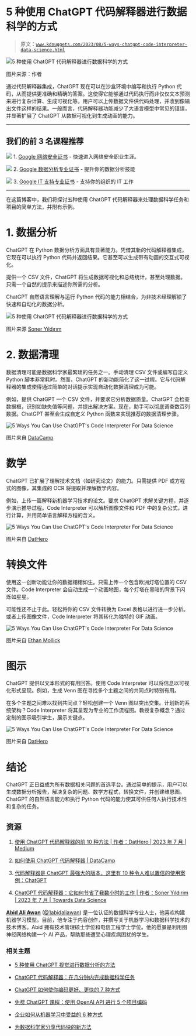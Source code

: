# 5 种使用 ChatGPT 代码解释器进行数据科学的方式

> 原文：[`www.kdnuggets.com/2023/08/5-ways-chatgpt-code-interpreter-data-science.html`](https://www.kdnuggets.com/2023/08/5-ways-chatgpt-code-interpreter-data-science.html)

![5 种使用 ChatGPT 代码解释器进行数据科学的方式](img/add10cb3e4f8deddee7a656caa1e1162.png)

图片来源：作者

通过代码解释器集成，ChatGPT 现在可以在沙盒环境中编写和执行 Python 代码，从而提供更准确和精确的答案。这使得它能够通过代码执行而非仅仅文本预测来进行复杂计算、生成可视化等。用户可以上传数据文件供代码处理，并收到像输出文件这样的结果。一般而言，代码解释器功能减少了大语言模型中常见的错误，并显著扩展了 ChatGPT 从数据可视化到生成动画的能力。

* * *

## 我们的前 3 名课程推荐

![](img/0244c01ba9267c002ef39d4907e0b8fb.png) 1. [Google 网络安全证书](https://www.kdnuggets.com/google-cybersecurity) - 快速进入网络安全职业生涯。

![](img/e225c49c3c91745821c8c0368bf04711.png) 2. [Google 数据分析专业证书](https://www.kdnuggets.com/google-data-analytics) - 提升你的数据分析技能

![](img/0244c01ba9267c002ef39d4907e0b8fb.png) 3. [Google IT 支持专业证书](https://www.kdnuggets.com/google-itsupport) - 支持你的组织的 IT 工作

* * *

在这篇博客中，我们将探讨五种使用 ChatGPT 代码解释器来处理数据科学任务和项目的简单方法，并附有示例。

# 1. 数据分析

ChatGPT 在 Python 数据分析方面具有显著能力。凭借其新的代码解释器集成，它现在可以执行 Python 代码并返回结果。它甚至可以生成带有动画的交互式可视化。

提供一个 CSV 文件，ChatGPT 将生成数据可视化和总结统计，甚至处理数据。只需一个自然的提示来描述你所需的分析。

ChatGPT 自然语言理解与运行 Python 代码的能力相结合，为非技术经理解锁了快速和自动化的数据分析。

![5 种使用 ChatGPT 代码解释器进行数据科学的方式](img/ab7aa0c42f906cbed0ef58b26adbda33.png)

图片来源 [Soner Yıldırım](https://towardsdatascience.com/chatgpt-code-interpreter-how-it-saved-me-hours-of-work-3c65a8dfa935)

# 2. 数据清理

数据清理可能是数据科学家最繁琐的任务之一。手动清理 CSV 文件或编写自定义 Python 脚本非常耗时。然而，ChatGPT 的新功能简化了这一过程。它与代码解释器的集成使得通过简单的对话提示实现自动化数据清理成为可能。

例如，提供 ChatGPT 一个 CSV 文件，并要求它分析数据质量。ChatGPT 会检查数据框，识别如缺失值等问题，并提出解决方案。现在，助手可以彻底调查数百列数据。ChatGPT 甚至会生成自定义 Python 函数来实现推荐的数据清理步骤。

![5 Ways You Can Use ChatGPT's Code Interpreter For Data Science](img/1fe96064ccf94ce50573b470ca241801.png)

图片来自 [DataCamp](https://www.datacamp.com/tutorial/how-to-use-chat-gpt-code-interpreter)

# 数学

ChatGPT 已扩展了理解技术文档（如研究论文）的能力。只需提供 PDF 或方程式的图像，其集成的 OCR 将提取并理解数学内容。

例如，上传一篇解释新机器学习技术的论文。要求 ChatGPT 求解关键方程，并逐步演示推导过程。Code Interpreter 可以解析图像文件和 PDF 中的复杂公式，进行计算，并用简单语言解释方程的含义。

![5 Ways You Can Use ChatGPT's Code Interpreter For Data Science](img/76bbac1bd6c5f968cb2dd0ca154d0938.png)

图片来自 [DatHero](https://medium.com/@eldatero/top-10-ways-to-use-chatgpt-code-interpreter-8afc80202520)

# 转换文件

使用这一创新功能让你的数据栩栩如生。只需上传一个包含欧洲灯塔位置的 CSV 文件。Code Interpreter 会自动生成一个动画地图，每个灯塔在黑暗的背景下闪烁如星星。

可能性还不止于此。轻松将你的 CSV 文件转换为 Excel 表格以进行进一步分析。或者上传图像文件，Code Interpreter 将其转化为独特的 GIF 动画。

![5 Ways You Can Use ChatGPT's Code Interpreter For Data Science](img/7c7c83dc61674610b9de9b9e4eb607cd.png)

图片来自 [Ethan Mollick](https://twitter.com/emollick/status/1485467613190832130)

# 图示

ChatGPT 提供以文本形式的有用回答。使用 Code Interpreter 可以将信息以可视化形式呈现。例如，生成 Venn 图在寻找多个主题之间的共同点时特别有用。

在多个主题之间难以找到共同点？轻松创建一个 Venn 图以突出交集。计划新的系统架构？Code Interpreter 将其呈现为专业的工作流程图。教授复杂概念？通过定制的图示吸引学生，展示关键点。

![5 Ways You Can Use ChatGPT's Code Interpreter For Data Science](img/4e12dd17e1a1268a5089a0887c9eafff.png)

图片来自 [DatHero](https://medium.com/@eldatero/top-10-ways-to-use-chatgpt-code-interpreter-8afc80202520)

# 结论

ChatGPT 正日益成为所有数据相关问题的首选平台。通过简单的提示，用户可以生成数据分析报告，解决复杂的问题、数学方程式，转换文件，并创建维恩图。ChatGPT 的自然语言能力和执行 Python 代码的能力使其可供任何人执行技术性和复杂的任务。

## 资源

1.  [使用 ChatGPT 代码解释器的前 10 种方法 | 作者：DatHero | 2023 年 7 月 | Medium](https://medium.com/@eldatero/top-10-ways-to-use-chatgpt-code-interpreter-8afc80202520)

1.  [如何使用 ChatGPT 代码解释器 | DataCamp](https://www.datacamp.com/tutorial/how-to-use-chat-gpt-code-interpreter)

1.  [代码解释器是 ChatGPT 最强大的版本，这里有 10 种令人难以置信的使用案例：ChatGPT](https://www.reddit.com/r/ChatGPT/comments/14ublwc/code_interpreter_is_the_most_powerful_version_of/)

1.  [ChatGPT 代码解释器：它如何节省了我数小时的工作 | 作者：Soner Yıldırım | 2023 年 7 月 | Towards Data Science](https://towardsdatascience.com/chatgpt-code-interpreter-how-it-saved-me-hours-of-work-3c65a8dfa935)

**[Abid Ali Awan](https://www.polywork.com/kingabzpro)** ([@1abidaliawan](https://www.linkedin.com/in/1abidaliawan/)) 是一位认证的数据科学专业人士，他喜欢构建机器学习模型。目前，他专注于内容创作，并撰写关于机器学习和数据科学技术的技术博客。Abid 拥有技术管理硕士学位和电信工程学士学位。他的愿景是利用图神经网络构建一个 AI 产品，帮助那些遭受心理疾病困扰的学生。

### 相关主题

+   [5 种使用 ChatGPT 视觉进行数据分析的方法](https://www.kdnuggets.com/5-ways-you-can-use-chatgpt-vision-for-data-analysis)

+   [ChatGPT 代码解释器：在几分钟内完成数据科学任务](https://www.kdnuggets.com/2023/07/chatgpt-code-interpreter-data-science-minutes.html)

+   [ChatGPT 如何使你编码更好、更快的 7 种方式](https://www.kdnuggets.com/2023/06/7-ways-chatgpt-makes-code-better-faster.html)

+   [免费 ChatGPT 课程：使用 OpenAI API 进行 5 个项目编码](https://www.kdnuggets.com/2023/05/free-chatgpt-course-openai-api-code-5-projects.html)

+   [企业如何从机器学习中受益的 6 种方式](https://www.kdnuggets.com/2022/08/6-ways-businesses-benefit-machine-learning.html)

+   [为数据科学家分享代码块的新方法](https://www.kdnuggets.com/2022/03/new-ways-sharing-code-blocks.html)
